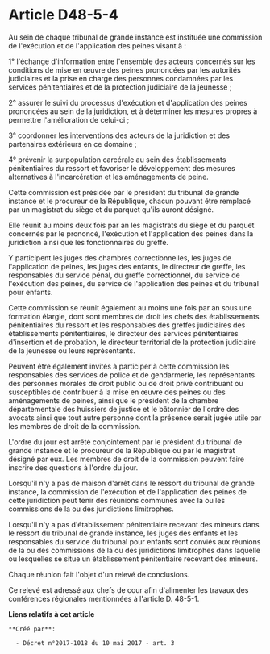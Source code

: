 # Article D48-5-4

Au sein de chaque tribunal de grande instance est instituée une commission de l'exécution et de l'application des peines
visant à :

1° l'échange d'information entre l'ensemble des acteurs concernés sur les conditions de mise en œuvre des peines prononcées
par les autorités judiciaires et la prise en charge des personnes condamnées par les services pénitentiaires et de la
protection judiciaire de la jeunesse ;

2° assurer le suivi du processus d'exécution et d'application des peines prononcées au sein de la juridiction, et à
déterminer les mesures propres à permettre l'amélioration de celui-ci ;

3° coordonner les interventions des acteurs de la juridiction et des partenaires extérieurs en ce domaine ;

4° prévenir la surpopulation carcérale au sein des établissements pénitentiaires du ressort et favoriser le développement des
mesures alternatives à l'incarcération et les aménagements de peine.

Cette commission est présidée par le président du tribunal de grande instance et le procureur de la République, chacun
pouvant être remplacé par un magistrat du siège et du parquet qu'ils auront désigné.

Elle réunit au moins deux fois par an les magistrats du siège et du parquet concernés par le prononcé, l'exécution et
l'application des peines dans la juridiction ainsi que les fonctionnaires du greffe.

Y participent les juges des chambres correctionnelles, les juges de l'application de peines, les juges des enfants, le
directeur de greffe, les responsables du service pénal, du greffe correctionnel, du service de l'exécution des peines, du
service de l'application des peines et du tribunal pour enfants.

Cette commission se réunit également au moins une fois par an sous une formation élargie, dont sont membres de droit les
chefs des établissements pénitentiaires du ressort et les responsables des greffes judiciaires des établissements
pénitentiaires, le directeur des services pénitentiaires d'insertion et de probation, le directeur territorial de la
protection judiciaire de la jeunesse ou leurs représentants.

Peuvent être également invités à participer à cette commission les responsables des services de police et de gendarmerie, les
représentants des personnes morales de droit public ou de droit privé contribuant ou susceptibles de contribuer à la mise en
œuvre des peines ou des aménagements de peines, ainsi que le président de la chambre départementale des huissiers de justice
et le bâtonnier de l'ordre des avocats ainsi que tout autre personne dont la présence serait jugée utile par les membres de
droit de la commission.

L'ordre du jour est arrêté conjointement par le président du tribunal de grande instance et le procureur de la République ou
par le magistrat désigné par eux. Les membres de droit de la commission peuvent faire inscrire des questions à l'ordre du
jour.

Lorsqu'il n'y a pas de maison d'arrêt dans le ressort du tribunal de grande instance, la commission de l'exécution et de
l'application des peines de cette juridiction peut tenir des réunions communes avec la ou les commissions de la ou des
juridictions limitrophes.

Lorsqu'il n'y a pas d'établissement pénitentiaire recevant des mineurs dans le ressort du tribunal de grande instance, les
juges des enfants et les responsables du service du tribunal pour enfants sont conviés aux réunions de la ou des commissions
de la ou des juridictions limitrophes dans laquelle ou lesquelles se situe un établissement pénitentiaire recevant des
mineurs.

Chaque réunion fait l'objet d'un relevé de conclusions.

Ce relevé est adressé aux chefs de cour afin d'alimenter les travaux des conférences régionales mentionnées à l'article D.
48-5-1.

**Liens relatifs à cet article**

	**Créé par**:

	  - Décret n°2017-1018 du 10 mai 2017 - art. 3
